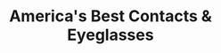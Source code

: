 ---
title: "America's Best Contacts & Eyeglasses"
url: /goodyear/americas-best-contacts-and-eyeglasses/
shop: optician
---